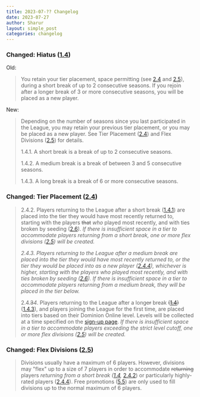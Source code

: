 ```yaml
---
title: 2023-07-?? Changelog
date: 2023-07-27
author: Sharur
layout: simple_post
categories: changelog
---
```

### Changed: Hiatus ([1.4](/rules#1.4))

Old:
> You retain your tier placement, space permitting (see [2.4](#2.4) and [2.5](#2.5)), during a short break of up to 2 consecutive seasons. If you rejoin after a longer break of 3 or more consecutive seasons, you will be placed as a new player.

New:
> Depending on the number of seasons since you last participated in the League, you may retain your previous tier placement, or you may be placed as a new player. See Tier Placement ([2.4](#2.4)) and Flex Divisions ([2.5](#2.5)) for details.
>
> 1.4.1. A short break is a break of up to 2 consecutive seasons.
>
> 1.4.2. A medium break is a break of between 3 and 5 consecutive seasons.
>
> 1.4.3. A long break is a break of 6 or more consecutive seasons.

### Changed: Tier Placement ([2.4](/rules#2.4))

> 2.4.2. Players returning to the League after a short break ([1.4.1](#1.4.1)) are placed into the tier they would have most recently returned to, starting with the players ~~that~~ *who* played most recently, and with ties broken by seeding ([2.6](#2.6)). *If there is insufficient space in a tier to accommodate players returning from a short break, one or more flex divisions ([2.5](#2.5)) will be created.*
>
> *2.4.3. Players returning to the League after a medium break are placed into the tier they would have most recently returned to, or the tier they would be placed into as a new player ([2.4.4](#2.4.4)), whichever is higher, starting with the players who played most recently, and with ties broken by seeding ([2.6](#2.6)). If there is insufficient space in a tier to accommodate players returning from a medium break, they will be placed in the tier below.*
>
> 2.4.~~3~~*4*. Players returning to the League after a long~~er~~ break ~~([1.4](#1.4))~~([1.4.3](#1.4.3)), and players joining the League for the first time, are placed into tiers based on their Dominion Online level. Levels will be collected at a time specified on the [sign-up page](/sign-ups). *If there is insufficient space in a tier to accommodate players exceeding the strict level cutoff, one or more flex divisions ([2.5](#2.5)) will be created.*

### Changed: Flex Divisions ([2.5](/rules#2.5))

> Divisions usually have a maximum of 6 players. However, divisions may "flex" up to a size of 7 players in order to accommodate ~~returning~~ players *returning from a short break ([1.4](#1.4),* [2.4.2](#2.4.2)) or particularly highly-rated players ([2.4.4](#2.4.4)). Free promotions ([5.5](#5.5)) are only used to fill divisions up to the normal maximum of 6 players.